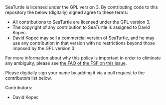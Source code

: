 SeaTurtle is licensed under the GPL version 3. By contributing code to this repository the below (digitally) signed agree to these terms:

- All contributions to SeaTurtle are licensed under the GPL version 3.
- The copyright of any contribution to SeaTurtle is assigned to David Kopec.
- David Kopec may sell a commercial version of SeaTurtle, and he may use any contribution in that version with no restrictions beyond those imposed by the GPL version 3.

For more information about why this policy is important in order to eliminate any ambiguity, please see [the FAQ of the FSF on this issue](https://www.gnu.org/licenses/gpl-faq.en.html#AssignCopyright).

Please digitially sign your name by adding it via a pull request to the contributors list below.

Contributors:
- David Kopec
